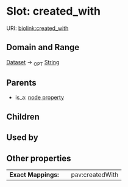 
# Slot: created_with




URI: [biolink:created_with](https://w3id.org/biolink/vocab/created_with)


## Domain and Range

[Dataset](Dataset.md) ->  <sub>OPT</sub> [String](types/String.md)

## Parents

 *  is_a: [node property](node_property.md)

## Children


## Used by


## Other properties

|  |  |  |
| --- | --- | --- |
| **Exact Mappings:** | | pav:createdWith |

